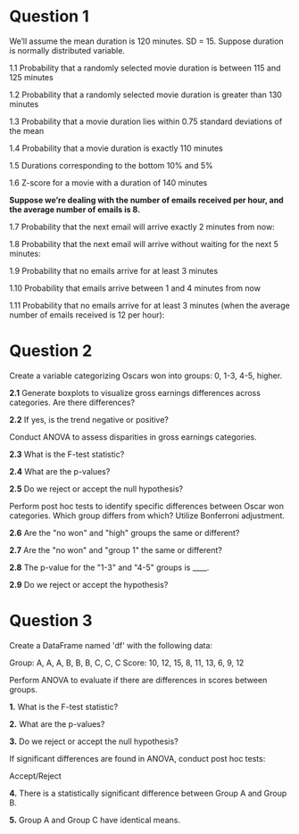 # Question 1

We’ll assume the mean duration is 120 minutes. SD = 15. Suppose duration is normally distributed variable.


1.1 Probability that a randomly selected movie duration is between 115 and 125 minutes

1.2 Probability that a randomly selected movie duration is greater than 130 minutes

1.3 Probability that a movie duration lies within 0.75 standard deviations of the mean

1.4 Probability that a movie duration is exactly 110 minutes

1.5 Durations corresponding to the bottom 10% and 5%

1.6 Z-score for a movie with a duration of 140 minutes


**Suppose we’re dealing with the number of emails received per hour, and the average number of emails is 8.**

1.7 Probability that the next email will arrive exactly 2 minutes from now:

1.8 Probability that the next email will arrive without waiting for the next 5 minutes:

1.9 Probability that no emails arrive for at least 3 minutes

1.10 Probability that emails arrive between 1 and 4 minutes from now

1.11 Probability that no emails arrive for at least 3 minutes (when the average number of emails received is 12 per hour):

# Question 2
Create a variable categorizing Oscars won into groups: 0, 1-3, 4-5, higher.

**2.1** Generate boxplots to visualize gross earnings differences across categories. Are there differences?

**2.2** If yes, is the trend negative or positive?

Conduct ANOVA to assess disparities in gross earnings categories.

**2.3** What is the F-test statistic?

**2.4** What are the p-values?

**2.5** Do we reject or accept the null hypothesis?

Perform post hoc tests to identify specific differences between Oscar won categories. Which group differs from which? Utilize Bonferroni adjustment.

**2.6** Are the "no won" and "high" groups the same or different?

**2.7** Are the "no won" and "group 1" the same or different?

**2.8** The p-value for the "1-3" and "4-5" groups is ____. 

**2.9** Do we reject or accept the hypothesis?

# Question 3

Create a DataFrame named 'df' with the following data:

Group: A, A, A, B, B, B, C, C, C
Score: 10, 12, 15, 8, 11, 13, 6, 9, 12

Perform ANOVA to evaluate if there are differences in scores between groups.

**1.** What is the F-test statistic?
   
**2.** What are the p-values?
   
**3.** Do we reject or accept the null hypothesis?

If significant differences are found in ANOVA, conduct post hoc tests:

Accept/Reject

**4.** There is a statistically significant difference between Group A and Group B.

**5.** Group A and Group C have identical means.
